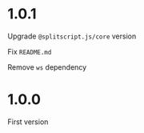 # 1.0.1

Upgrade `@splitscript.js/core` version

Fix `README.md`

Remove `ws` dependency

# 1.0.0

First version
